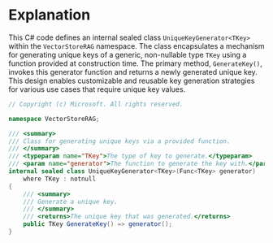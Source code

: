 # Explanation

This C# code defines an internal sealed class `UniqueKeyGenerator<TKey>` within the `VectorStoreRAG` namespace. The class encapsulates a mechanism for generating unique keys of a generic, non-nullable type `TKey` using a function provided at construction time. The primary method, `GenerateKey()`, invokes this generator function and returns a newly generated unique key. This design enables customizable and reusable key generation strategies for various use cases that require unique key values.

```csharp
// Copyright (c) Microsoft. All rights reserved.

namespace VectorStoreRAG;

/// <summary>
/// Class for generating unique keys via a provided function.
/// </summary>
/// <typeparam name="TKey">The type of key to generate.</typeparam>
/// <param name="generator">The function to generate the key with.</param>
internal sealed class UniqueKeyGenerator<TKey>(Func<TKey> generator)
    where TKey : notnull
{
    /// <summary>
    /// Generate a unique key.
    /// </summary>
    /// <returns>The unique key that was generated.</returns>
    public TKey GenerateKey() => generator();
}
```